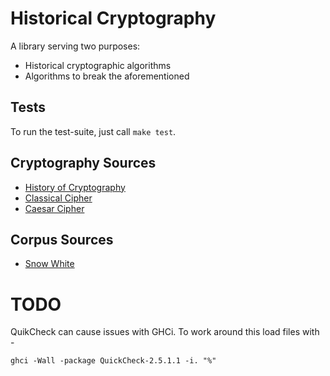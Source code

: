 Historical Cryptography
=======================

A library serving two purposes:

* Historical cryptographic algorithms
* Algorithms to break the aforementioned

## Tests

To run the test-suite, just call `make test`.

## Cryptography Sources

* [History of Cryptography](http://en.wikipedia.org/wiki/History_of_cryptography)
* [Classical Cipher       ](http://en.wikipedia.org/wiki/Classical_cipher)
* [Caesar Cipher          ](http://en.wikipedia.org/wiki/Caesar_cipher)

## Corpus Sources

* [Snow White             ](http://www.gutenberg.org/dirs/etext04/grimm10a.txt)

# TODO

QuikCheck can cause issues with GHCi. To work around this load files with -

    ghci -Wall -package QuickCheck-2.5.1.1 -i. "%"
